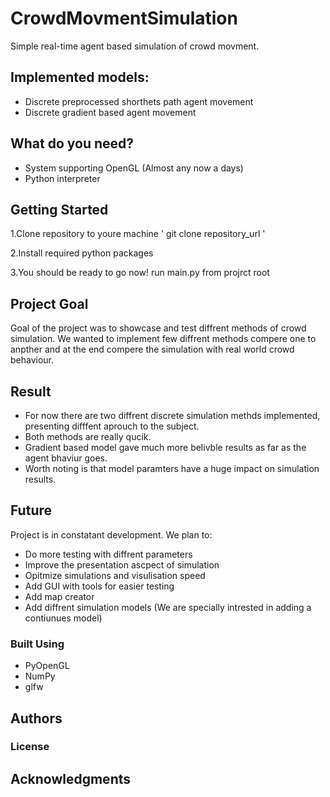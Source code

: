 # CrowdMovmentSimulation
  Simple real-time agent based simulation of crowd movment.
  
 ## Implemented models:
  * Discrete preprocessed shorthets path agent movement
  * Discrete gradient based agent movement

## What do you need?
  * System supporting OpenGL (Almost any now a days)
  * Python interpreter 

## Getting Started
  1.Clone repository to youre machine ' git clone repository_url ' 
  
  2.Install required python packages
  
  3.You should be ready to go now! run main.py from projrct root

## Project Goal
  Goal of the project was to showcase and test diffrent methods of crowd simulation. We wanted to implement few diffrent methods compere one to anpther and at the end compere the simulation with real world crowd behaviour. 

## Result
  * For now there are two diffrent discrete simulation methds implemented, presenting difffent aprouch to the subject.
  * Both methods are really qucik. 
  * Gradient based model gave much more belivble results as far as the agent bhaviur goes. 
  * Worth noting is that model paramters have a huge impact on simulation results.

## Future
  Project is in constatant development.
  We plan to:
  * Do more testing with diffrent parameters
  * Improve the presentation ascpect of simulation
  * Opitmize simulations and visulisation speed
  * Add GUI with tools for easier testing
  * Add map creator
  * Add diffrent simulation models (We are specially intrested in adding a contiunues model)
  
### Built Using
  * PyOpenGL
  * NumPy
  * glfw

## Authors

### License

## Acknowledgments



